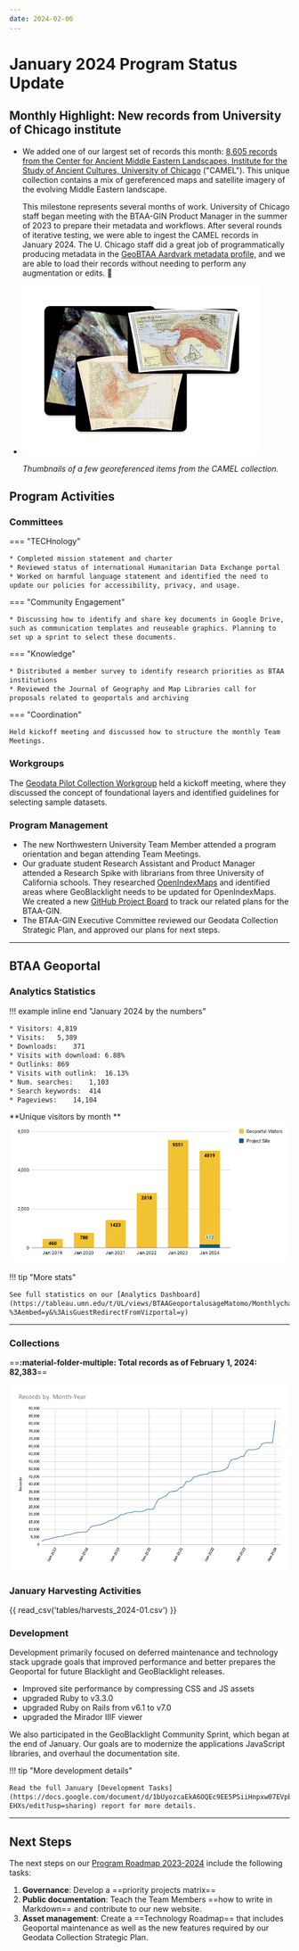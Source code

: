 ```yaml
---
date: 2024-02-06
---
```


# January 2024 Program Status Update

<!-- more -->

## Monthly Highlight: New records from University of Chicago institute

<div class="grid cards" markdown>

- We added one of our largest set of records this month: [8,605 records from the Center for Ancient Middle Eastern Landscapes, Institute for the Study of Ancient Cultures, University of Chicago](https://geo.btaa.org/catalog/12d-04) ("CAMEL").  This unique collection contains a mix of gereferenced maps and satellite imagery of the evolving Middle Eastern landscape.

	This milestone represents several months of work. University of Chicago staff began meeting with the BTAA-GIN Product Manager in the summer of 2023 to prepare their metadata and workflows.  After several rounds of iterative testing, we were able to ingest the CAMEL records in January 2024. The U. Chicago staff did a great job of programmatically producing metadata in the [GeoBTAA Aardvark metadata profile,](https://gin.btaa.org/metadata/geobtaa-metadata-application-profile/) and we are able to load their records without needing to perform any augmentation or edits.  :100:

- ![](img/camel.png)

	*Thumbnails of a few georeferenced items from the CAMEL collection.*



	

</div>

## Program Activities

### Committees

<div class="grid" markdown>

=== "TECHnology"

    * Completed mission statement and charter
    * Reviewed status of international Humanitarian Data Exchange portal
    * Worked on harmful language statement and identified the need to update our policies for accessibility, privacy, and usage.

=== "Community Engagement"

    * Discussing how to identify and share key documents in Google Drive, such as communication templates and reuseable graphics. Planning to set up a sprint to select these documents.
    

=== "Knowledge"

    * Distributed a member survey to identify research priorities as BTAA institutions
    * Reviewed the Journal of Geography and Map Libraries call for proposals related to geoportals and archiving

=== "Coordination"

	Held kickoff meeting and discussed how to structure the monthly Team Meetings.
</div>

### Workgroups

The [Geodata Pilot Collection Workgroup](https://docs.google.com/document/d/1yVwFRsQSxGC1zbrOSFMIAU872AuBGgpowt9fGwxcnJc/edit?usp=sharing) held a kickoff meeting, where they discussed the concept of foundational layers and identified guidelines for selecting sample datasets.

### Program Management

* The new Northwestern University Team Member attended a program orientation and began attending Team Meetings. 
* Our graduate student Research Assistant and Product Manager attended a Research Spike with librarians from three University of California schools. They researched [OpenIndexMaps](https://openindexmaps.org) and identified areas where GeoBlacklight needs to be updated for OpenIndexMaps. We created a new [GitHub Project Board](https://github.com/orgs/geobtaa/projects/19) to track our related plans for the BTAA-GIN.
* The BTAA-GIN Executive Committee reviewed our Geodata Collection Strategic Plan, and approved our plans for next steps.

----

## BTAA Geoportal 

### Analytics Statistics

!!! example  inline end "January 2024 by the numbers"

    * Visitors:	4,819
    * Visits:	5,389
    * Downloads:	371
    * Visits with download:	6.88%
    * Outlinks:	869
    * Visits with outlink:	16.13%
    * Num. searches:	1,103
    * Search keywords:	414
    * Pageviews:	14,104




**Unique visitors by month
**![](img/2024-01-monthly-users.png)

!!! tip "More stats"

	See full statistics on our [Analytics Dashboard](https://tableau.umn.edu/t/UL/views/BTAAGeoportalusageMatomo/Monthlycharts?%3Aembed=y&%3AisGuestRedirectFromVizportal=y)

---

### Collections

==**:material-folder-multiple: Total records as of February 1, 2024: 82,383**==

![](img/records-2024-02.png)

### January Harvesting Activities

{{ read_csv('tables/harvests_2024-01.csv') }}

### Development

Development primarily focused on deferred maintenance and technology stack upgrade goals that improved performance and better prepares the Geoportal for future Blacklight and GeoBlacklight releases.

* Improved site performance by compressing CSS and JS assets
* upgraded Ruby to v3.3.0
* upgraded Ruby on Rails from v6.1 to v7.0
* upgraded the Mirador IIIF viewer

We also participated in the GeoBlacklight Community Sprint, which began at the end of January. Our goals are to modernize the applications JavaScript libraries, and overhaul the documentation site.

!!! tip "More development details"

	Read the full January [Development Tasks](https://docs.google.com/document/d/1bUyozcaEkA6OQEc9EE5PSiiHnpxw07EVpbUh1T-EHXs/edit?usp=sharing) report for more details.

---

## Next Steps

The next steps on our [Program Roadmap 2023-2024](https://github.com/orgs/geobtaa/projects/10) include the following tasks:

1. **Governance**:  Develop a ==priority projects matrix==
2. **Public documentation**: Teach the Team Members ==how to write in Markdown== and contribute to our new website.
3. **Asset management**: Create a ==Technology Roadmap== that includes Geoportal maintenance as well as the new features required by our Geodata Collection Strategic Plan.

